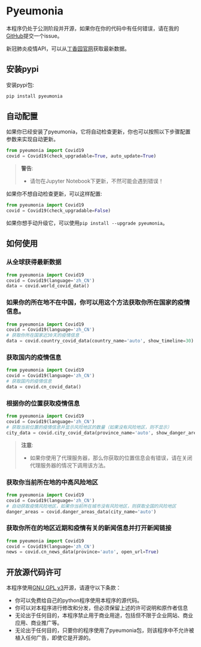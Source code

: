 # Pyeumonia

本程序仍处于公测阶段并开源，如果你在你的代码中有任何错误，请在我的[GitHub](https://github.com/senge-studio/pyeumonia/issues)提交一个issue。

新冠肺炎疫情API，可以从[丁香园官网](https://ncov.dxy.cn/ncovh5/view/pneumonia)获取最新数据。

## 安装pypi

安装pypi包:

```bash
pip install pyeumonia
```

## 自动配置

如果你已经安装了pyeumonia，它将自动检查更新，你也可以按照以下步骤配置参数来实现自动更新。

```python
from pyeumonia import Covid19
covid = Covid19(check_upgradable=True, auto_update=True)
```

> **警告**:
>- 请勿在Jupyter Notebook下更新，不然可能会遇到错误！

如果你不想自动检查更新，可以这样配置:

```python
from pyeumonia import Covid19
covid = Covid19(check_upgradable=False)
```

如果你想手动升级它，可以使用`pip install --upgrade pyeumonia`。

## 如何使用

### 从全球获得最新数据

```python
from pyeumonia import Covid19
covid = Covid19(language='zh_CN')
data = covid.world_covid_data()
```

### 如果你的所在地不在中国，你可以用这个方法获取你所在国家的疫情信息。
```python
from pyeumonia import Covid19
covid = Covid19(language='zh_CN')
# 获取你所在国家近30天的疫情信息
data = covid.country_covid_data(country_name='auto', show_timeline=30)
```

### 获取国内的疫情信息

```python
from pyeumonia import Covid19
covid = Covid19(language='zh_CN')
# 获取国内的疫情信息
data = covid.cn_covid_data()
```

### 根据你的位置获取疫情信息
```python
from pyeumonia import Covid19
covid = Covid19(language='zh_CN')
# 获取当前位置的疫情信息并显示风险地区的数量（如果没有风险地区，则不显示）
city_data = covid.city_covid_data(province_name='auto', show_danger_areas=True)
```

> **注意**:
>- 如果你使用了代理服务器，那么你获取的位置信息会有错误，请在关闭代理服务器的情况下调用该方法。

### 获取你当前所在地的中高风险地区

```python
from pyeumonia import Covid19
covid = Covid19(language='zh_CN')
# 自动获取疫情风险地区，如果你当前所在城市没有风险地区，则获取全国的风险地区
danger_areas = covid.danger_areas_data(city_name='auto')
```

### 获取你所在的地区近期和疫情有关的新闻信息并打开新闻链接

```python
from pyeumonia import Covid19
covid = Covid19(language='zh_CN')
news = covid.cn_news_data(province='auto', open_url=True)
```

## 开放源代码许可

本程序使用[GNU GPL v3](https://jxself.org/translations/gpl-3.zh.shtml)开源，请遵守以下条款：

- 你可以免费给自己的python程序使用本程序的源代码。
- 你可以对本程序进行修改和分发，但必须保留上述的许可说明和原作者信息
- 无论出于任何目的，本程序禁止用于商业用途，包括但不限于企业网站、商业应用、商业推广等。
- 无论出于任何目的，只要你的程序使用了pyeumonia包，则该程序中不允许被植入任何广告，即使它是开源的。
